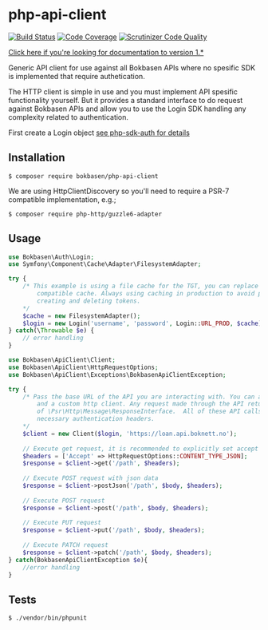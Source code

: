 # php-api-client

[![Build Status](https://scrutinizer-ci.com/g/Bokbasen/php-api-client/badges/build.png?b=master)](https://scrutinizer-ci.com/g/Bokbasen/php-api-client/build-status/master) [![Code Coverage](https://scrutinizer-ci.com/g/Bokbasen/php-api-client/badges/coverage.png?b=master)](https://scrutinizer-ci.com/g/Bokbasen/php-api-client/?branch=master) [![Scrutinizer Code Quality](https://scrutinizer-ci.com/g/Bokbasen/php-api-client/badges/quality-score.png?b=master)](https://scrutinizer-ci.com/g/Bokbasen/php-api-client/?branch=master)

[Click here if you're looking for documentation to version 1.*](https://github.com/Bokbasen/php-api-client/tree/v1.0.1)

Generic API client for use against all Bokbasen APIs where no spesific SDK is implemented that require authetication. 

The HTTP client is simple in use and you must implement API spesific functionality yourself. But it provides a standard interface to do request against Bokbasen APIs and allow you to use the Login SDK handling any complexity related to authentication.

First create a Login object [see php-sdk-auth for details](https://github.com/Bokbasen/php-sdk-auth)

## Installation

```
$ composer require bokbasen/php-api-client
```

We are using HttpClientDiscovery so you'll need to require a PSR-7 compatible implementation, e.g.;

```
$ composer require php-http/guzzle6-adapter
```

## Usage

```php
use Bokbasen\Auth\Login;
use Symfony\Component\Cache\Adapter\FilesystemAdapter;

try {
    /* This example is using a file cache for the TGT, you can replace this with any PSR-6 
        compatible cache. Always using caching in production to avoid performance penalty of 
        creating and deleting tokens.
    */
    $cache = new FilesystemAdapter();
    $login = new Login('username', 'password', Login::URL_PROD, $cache);
} catch(\Throwable $e) {
    // error handling
}
```

```php
use Bokbasen\ApiClient\Client;
use Bokbasen\ApiClient\HttpRequestOptions;
use Bokbasen\ApiClient\Exceptions\BokbasenApiClientException;

try {
    /* Pass the base URL of the API you are interacting with. You can also pass a logger 
        and a custom http client. Any request made through the API returns an instance 
        of \Psr\Http\Message\ResponseInterface.  All of these API calls will include the 
        necessary authentication headers.
    */
    $client = new Client($login, 'https://loan.api.boknett.no');
    
    // Execute get request, it is recommended to explicitly set accept parameter
    $headers = ['Accept' => HttpRequestOptions::CONTENT_TYPE_JSON];
    $response = $client->get('/path', $headers);
    
    // Execute POST request with json data
    $response = $client->postJson('/path', $body, $headers);
    
    // Execute POST request 
    $response = $client->post('/path', $body, $headers);
    
    // Execute PUT request
    $response = $client->put('/path', $body, $headers);
    
    // Execute PATCH request
    $response = $client->patch('/path', $body, $headers);
} catch(BokbasenApiClientException $e){
    //error handling
}
```

## Tests

```
$ ./vendor/bin/phpunit
```
